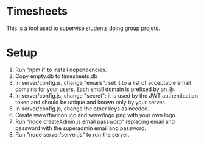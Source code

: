 # Timesheets
This is a tool used to supervise students doing group projets.

# Setup

1. Run "npm i" to install dependencies.
2. Copy empty.db to timesheets.db
3. In server/config.js, change "emails": set it to a list of acceptable email domains for your users. Each email domain is prefixed by an @.
4. In server/config.js, change "secret": it is used by the JWT authentication token and should be unique and known only by your server.
5. In server/config.js, change the other keys as needed.
6. Create www/favicon.ico and www/logo.png with your own logo.
7. Run "node createAdmin.js email password" replacing email and password with the superadmin email and password.
8. Run "node server/server.js" to run the server.
